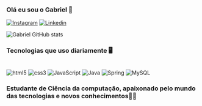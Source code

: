 ### Olá eu sou o Gabriel 👋

[![Instagram](https://img.shields.io/badge/Instagram-E4405F?style=for-the-badge&logo=instagram&logoColor=white)](https://instagram.com/gabriel_victor_26?igshid=YmMyMTA2M2Y=)
[![Linkedin](https://img.shields.io/badge/LinkedIn-0077B5?style=for-the-badge&logo=linkedin&logoColor=white)](https://www.linkedin.com/mwlite/in/gabriel-victor-herculano-195ab71b2)

![Gabriel GitHub stats](https://github-readme-stats.vercel.app/api?username=GabrielVictor2022&show_icons=true&bg_color=00000000)

### Tecnologias que uso diariamente 🖥️

<div style = "display: inline-block"><br/>
    <img float= center alt = "html5" src = "https://img.shields.io/badge/HTML5-E34F26?style=for-the-badge&logo=html5&logoColor=white">
    <img float= center alt = "css3" src = "https://img.shields.io/badge/CSS3-1572B6?style=for-the-badge&logo=css3&logoColor=white">
    <img float= center alt = "JavaScript" src = "https://img.shields.io/badge/JavaScript-323330?style=for-the-badge&logo=javascript&logoColor=F7DF1E">
    <img float= center alt = "Java" src = "https://img.shields.io/badge/Java-ED8B00?style=for-the-badge&logo=java&logoColor=white">
    <img float= center alt = "Spring" src = "https://img.shields.io/badge/Spring-6DB33F?style=for-the-badge&logo=spring&logoColor=white">
    <img float= center alt = "MySQL" src = "https://img.shields.io/badge/MySQL-00000F?style=for-the-badge&logo=mysql&logoColor=white">
    
</div>

### Estudante de Ciência da computação, apaixonado pelo mundo das tecnologias e novos conhecimentos👨‍💻
